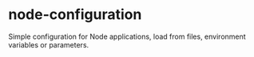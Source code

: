 # node-configuration
Simple configuration for Node applications, load from files, environment variables or parameters.
